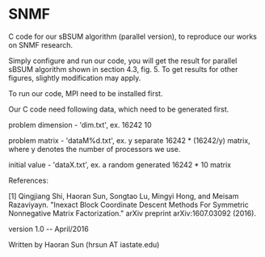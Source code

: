 # SNMF
C code for our sBSUM algorithm (parallel version), to reproduce our works on SNMF research.

Simply configure and run our code, you will get the result for parallel sBSUM algorithm shown in section 4.3, fig. 5. To get results for other figures, slightly modification may apply.

To run our code, MPI need to be installed first. 

Our C code need following data, which need to be generated first.

problem dimension - 'dim.txt', ex. 16242	 10

problem matrix - 'dataM%d.txt', ex. y separate 16242 * (16242/y) matrix, where y denotes the number of processors we use.

initial value - 'dataX.txt', ex. a random generated 16242 * 10 matrix

References:

[1] Qingjiang Shi, Haoran Sun, Songtao Lu, Mingyi Hong, and Meisam Razaviyayn. 
   "Inexact Block Coordinate Descent Methods For Symmetric Nonnegative Matrix Factorization." 
   arXiv preprint arXiv:1607.03092 (2016).

version 1.0 -- April/2016

Written by Haoran Sun (hrsun AT iastate.edu)
